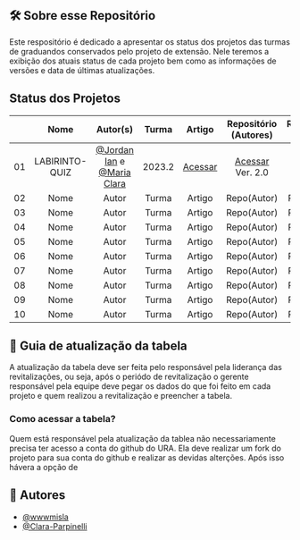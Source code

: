 ## 🛠️ Sobre esse Repositório

Este respositório é dedicado a apresentar os status dos projetos das turmas de graduandos conservados pelo projeto de extensão. Nele teremos a exibição dos atuais status de cada projeto bem como as informações de versões e data de últimas atualizações.


## Status dos Projetos

|    | Nome | Autor(s) | Turma | Artigo | Repositório (Autores) | Repositório (URA)  | Status | Última atualização | Responsável |
|:--:| :--: | :------: | :---: | :----: | :-------------------: |:------------------:| :----: | :----------------: | :---------: |
|   01    |   LABIRINTO-QUIZ  | [@Jordan Ian](https://www.github.com/Jordaniano) e [@Maria Clara](https://www.github.com/Clara-Parpinelli)| 2023.2 | [Acessar](https://docs.google.com/document/d/1VhAqwn3LbEDIbXA3OSq12zahfJqI4fkxmL7birzCTI8/edit?usp=sharing)|[Acessar](https://github.com/Jordaniano/Labirinto-Quiz) Ver. 2.0| Em breve | Precisa de Manutenção | Setembro de 2024 | Maria Clara e Jordan |
|   02   | Nome | Autor | Turma | Artigo | Repo(Autor) | Repo(URA) | Status | Última att. | Responsável |
|   03   | Nome | Autor | Turma | Artigo | Repo(Autor) | Repo(URA) | Status | Última att. | Responsável |
|   04   | Nome | Autor | Turma | Artigo | Repo(Autor) | Repo(URA) | Status | Última att. | Responsável |
|   05   | Nome | Autor | Turma | Artigo | Repo(Autor) | Repo(URA) | Status | Última att. | Responsável |
|   06   | Nome | Autor | Turma | Artigo | Repo(Autor) | Repo(URA) | Status | Última att. | Responsável |
|   07   | Nome | Autor | Turma | Artigo | Repo(Autor) | Repo(URA) | Status | Última att. | Responsável |
|   08   | Nome | Autor | Turma | Artigo | Repo(Autor) | Repo(URA) | Status | Última att. | Responsável |
|   09   | Nome | Autor | Turma | Artigo | Repo(Autor) | Repo(URA) | Status | Última att. | Responsável |
|   10   | Nome | Autor | Turma | Artigo | Repo(Autor) | Repo(URA) | Status | Última att. | Responsável |

## 📖 Guia de atualização da tabela

A atualização da tabela deve ser feita pelo responsável pela liderança das revitalizações, ou seja, após o periódo de revitalização o gerente responsável pela equipe deve pegar os dados do que foi feito em cada projeto e quem realizou a revitalização e preencher a tabela. 

### Como acessar a tabela?

Quem está responsável pela atualização da tablea não necessariamente precisa ter acesso a conta do github do URA. Ela deve realizar um fork do projeto para sua conta do github e realizar as devidas alterções. Após isso hávera a opção de 
## 👥 Autores

- [@wwwmisla](https://www.github.com/wwwmisla)
- [@Clara-Parpinelli](https://www.github.com/Clara-Parpinelli)
